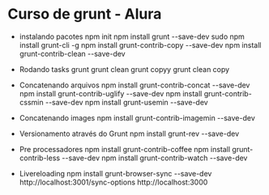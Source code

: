 # Curso de grunt - Alura

* instalando pacotes
    npm init
    npm install grunt --save-dev
    sudo npm install grunt-cli -g
    npm install grunt-contrib-copy --save-dev
    npm install grunt-contrib-clean --save-dev

* Rodando tasks
    grunt
    grunt clean
    grunt copyy
    grunt clean copy

* Concatenando arquivos
    npm install grunt-contrib-concat --save-dev
    npm install grunt-contrib-uglify --save-dev
    npm install grunt-contrib-cssmin --save-dev
    npm install grunt-usemin --save-dev

* Concatenando images
    npm install grunt-contrib-imagemin --save-dev

* Versionamento através do Grunt
    npm install grunt-rev --save-dev

* Pre processadores
    npm install grunt-contrib-coffee
    npm install grunt-contrib-less  --save-dev
    npm install grunt-contrib-watch --save-dev

* Livereloading
    npm install grunt-browser-sync --save-dev
    http://localhost:3001/sync-options
    http://localhost:3000

